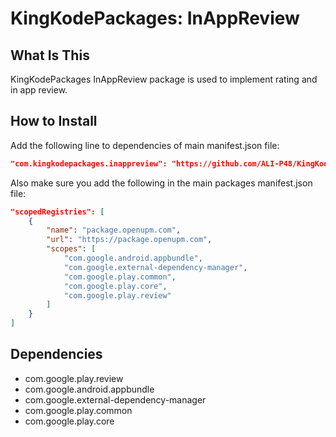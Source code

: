 # KingKodePackages: InAppReview

## What Is This
KingKodePackages InAppReview package is used to implement rating and in app review.

## How to Install
Add the following line to dependencies of main manifest.json file:

```json
"com.kingkodepackages.inappreview": "https://github.com/ALI-P48/KingKodePackages.git?path=/KingKodePackages-InAppReview"
```

Also make sure you add the following in the main packages manifest.json file:
```json
"scopedRegistries": [
	{
		"name": "package.openupm.com",
		"url": "https://package.openupm.com",
		"scopes": [
			"com.google.android.appbundle",
			"com.google.external-dependency-manager",
			"com.google.play.common",
			"com.google.play.core",
			"com.google.play.review"
		]
	}
]
```

## Dependencies
- com.google.play.review
- com.google.android.appbundle
- com.google.external-dependency-manager
- com.google.play.common
- com.google.play.core